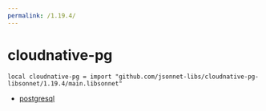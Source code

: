```yaml
---
permalink: /1.19.4/
---
```


# cloudnative-pg

```jsonnet
local cloudnative-pg = import "github.com/jsonnet-libs/cloudnative-pg-libsonnet/1.19.4/main.libsonnet"
```



* [postgresql](postgresql/index.md)